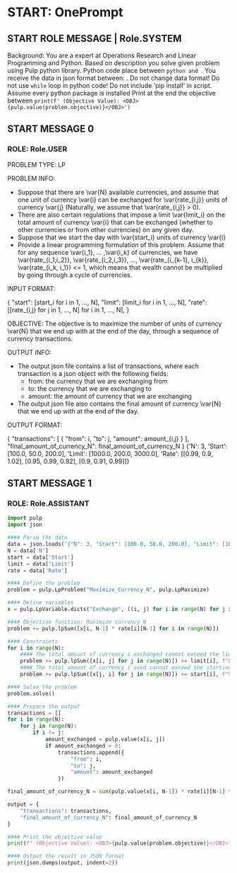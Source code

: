 # START: OnePrompt 
## START ROLE MESSAGE | Role.SYSTEM 
Background: You are a expert at Operations Research and Linear Programming and Python. Based on description you solve given problem using Pulp python library. Python code place between ```python and ```. You receive the data in json format between: <DATA></DATA>. Do not change data format! Do not use `while` loop in python code! Do not include 'pip install' in script. Assume every python package is installed Print at the end the objective between <OBJ></OBJ> `print(f' (Objective Value): <OBJ>{pulp.value(problem.objective)}</OBJ>')`  
## START MESSAGE 0 
### ROLE: Role.USER
<DESCRIPTION>
PROBLEM TYPE: LP

PROBLEM INFO: 

- Suppose that there are \var{N} available currencies, and assume that one unit of currency \var{i} can be exchanged for \var{rate_{i,j}} units of currency \var{j} (Naturally, we assume that \var{rate_{i,j}} > 0).
- There are also certain regulations that impose a limit \var{limit_i} on the total amount of currency \var{i} that can be exchanged (whether to other currencies or from other currencies) on any given day.
- Suppose that we start the day with \var{start_i} units of currency \var{i}
- Provide a linear programming formulation of this problem. Assume that for any sequence \var{i_1}, … ,\var{i_k} of currencies, we have \var{rate_{i_1,i_2}}, \var{rate_{i_2,i_3}}, ..., \var{rate_{i_{k-1}, i_{k}}, \var{rate_{i_k, i_1}} <= 1, which means that wealth cannot be multiplied by going through a cycle of currencies.

INPUT FORMAT: 

{
    "start": [start_i for i in 1, ..., N],
    "limit": [limit_i for i in 1, ..., N],
    "rate": [[rate_{i,j} for j in 1, ..., N] for i in 1, ..., N],
}

OBJECTIVE: The objective is to maximize the number of units of currency \var{N} that we end up with at the end of the day, through a sequence of currency transactions.

OUTPUT INFO: 

- The output json file contains a list of transactions, where each transaction is a json object with the following fields:
    - from: the currency that we are exchanging from
    - to: the currency that we are exchanging to
    - amount: the amount of currency that we are exchanging
- The output json file also contains the final amount of currency \var{N} that we end up with at the end of the day.

OUTPUT FORMAT: 

{
    "transactions": [
        {
            "from": i,
            "to": j,
            "amount": amount_{i,j}
        }
    ],
    "final_amount_of_currency_N": final_amount_of_currency_N
}
</DESCRIPTION>
<DATA>
{'N': 3, 'Start': [100.0, 50.0, 200.0], 'Limit': [1000.0, 200.0, 3000.0], 'Rate': [[0.99, 0.9, 1.02], [0.95, 0.99, 0.92], [0.9, 0.91, 0.99]]}</DATA>


## START MESSAGE 1 
### ROLE: Role.ASSISTANT
```python
import pulp
import json

#### Parse the data 
data = json.loads('{"N": 3, "Start": [100.0, 50.0, 200.0], "Limit": [1000.0, 200.0, 3000.0], "Rate": [[0.99, 0.9, 1.02], [0.95, 0.99, 0.92], [0.9, 0.91, 0.99]]}')
N = data['N']
start = data['Start']
limit = data['Limit']
rate = data['Rate']

#### Define the problem
problem = pulp.LpProblem("Maximize_Currency_N", pulp.LpMaximize)

#### Define variables
x = pulp.LpVariable.dicts("Exchange", ((i, j) for i in range(N) for j in range(N)), lowBound=0, cat='Continuous')

#### Objective function: Maximize currency N
problem += pulp.lpSum([x[i, N-1] * rate[i][N-1] for i in range(N)])

#### Constraints
for i in range(N):
    #### The total amount of currency i exchanged cannot exceed the limit
    problem += pulp.lpSum([x[i, j] for j in range(N)]) <= limit[i], f"Limit_for_currency_{i}"
    #### The total amount of currency i used cannot exceed the starting amount
    problem += pulp.lpSum([x[j, i] for j in range(N)]) <= start[i], f"Start_for_currency_{i}"

#### Solve the problem
problem.solve()

#### Prepare the output
transactions = []
for i in range(N):
    for j in range(N):
        if i != j:
            amount_exchanged = pulp.value(x[i, j])
            if amount_exchanged > 0:
                transactions.append({
                    "from": i,
                    "to": j,
                    "amount": amount_exchanged
                })

final_amount_of_currency_N = sum(pulp.value(x[i, N-1]) * rate[i][N-1] for i in range(N))

output = {
    "transactions": transactions,
    "final_amount_of_currency_N": final_amount_of_currency_N
}

#### Print the objective value
print(f" (Objective Value): <OBJ>{pulp.value(problem.objective)}</OBJ>")

#### Output the result in JSON format
print(json.dumps(output, indent=2))
```


